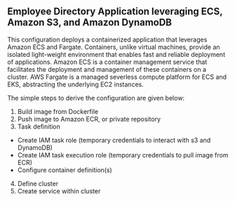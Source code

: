 ## Employee Directory Application leveraging ECS, Amazon S3, and Amazon DynamoDB

This configuration deploys a containerized application that leverages Amazon ECS and Fargate. Containers, unlike virtual machines, provide an isolated light-weight environment that enables fast and reliable deployment of applications. Amazon ECS is a container management service that facilitates the deployment and management of these containers on a cluster. AWS Fargate is a managed severless compute platform for ECS and EKS, abstracting the underlying EC2 instances.

The simple steps to derive the configuration are given below:

1. Build image from Dockerfile
2. Push image to Amazon ECR, or private repository
3. Task definition
  - Create IAM task role (temporary credentials to interact with s3 and DynamoDB)
  - Create IAM task execution role (temporary credentials to pull image from ECR)
  - Configure container definition(s)
4. Define cluster
5. Create service within cluster
  


